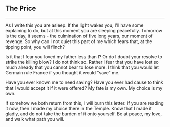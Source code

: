 ## The Price

* * *

As I write this you are asleep. If the light wakes you, I'll have some explaining to do, but at this moment you are sleeping peacefully. Tomorrow is the day, it seems - the culmination of five long years, our moment of revenge. So why can I not quiet this part of me which fears that, at the tipping point, you will flinch?

Is it that I fear you loved my father less than I? Or do I doubt your resolve to strike the killing blow? I do not think so. Rather I fear that you have lost so much already that you cannot bear to lose more. I think that you would let Germain rule France if you thought it would "save" me.

Have you ever known me to need saving? Have you ever had cause to think that I would accept it if it were offered? My fate is my own. My choice is my own.

If somehow we both return from this, I will burn this letter. If you are reading it now, then I made my choice there in the Temple. Know that I made it gladly, and do not take the burden of it onto yourself. Be at peace, my love, and walk what path you will. 
